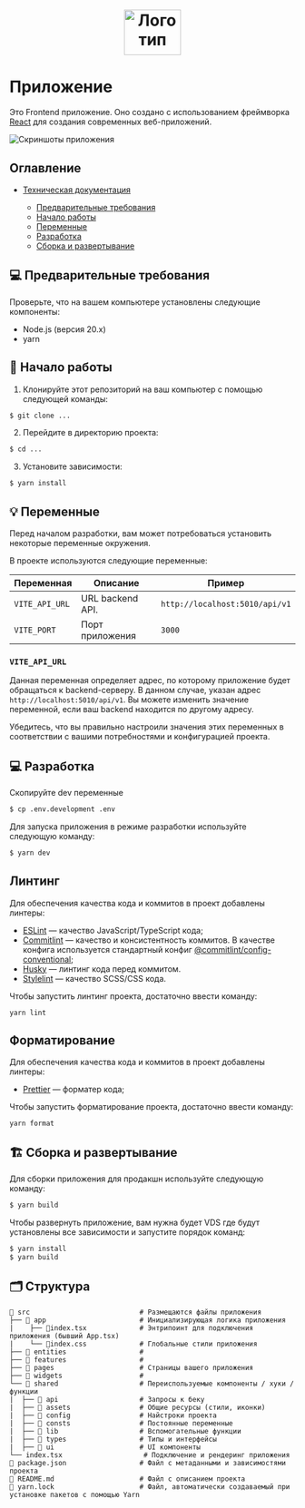 <div align="center">
  <h1>
    <img src="./public/logo.png" alt="Логотип приложения" width="100" height="80">
  </h1>
</div>

# Приложение

Это Frontend приложение. Оно создано с использованием фреймворка [React](https://react.dev/) для создания современных веб-приложений.

![Скриншоты приложения](./docs/screenshot.png)

## Оглавление

- [Техническая документация](#оглавление)

  - [Предварительные требования](#💻-предварительные-требования)
  - [Начало работы](#🚀-начало-работы)
  - [Переменные](#💡-переменные)
  - [Разработка](#💻-разработка)
  - [Сборка и развертывание](#🏗️-сборка-и-развертывание)

## 💻 Предварительные требования

Проверьте, что на вашем компьютере установлены следующие компоненты:

- Node.js (версия 20.x)
- yarn

## 🚀 Начало работы

1. Клонируйте этот репозиторий на ваш компьютер с помощью следующей команды:

```bash
$ git clone ...
```

2. Перейдите в директорию проекта:

```bash
$ cd ...
```

3. Установите зависимости:

```bash
$ yarn install
```

## 💡 Переменные

Перед началом разработки, вам может потребоваться установить некоторые переменные окружения.

В проекте используются следующие переменные:

| Переменная     | Описание         | Пример                         |
| -------------- | ---------------- | ------------------------------ |
| `VITE_API_URL` | URL backend API. | `http://localhost:5010/api/v1` |
| `VITE_PORT`    | Порт приложения  | `3000`                         |

### `VITE_API_URL`

Данная переменная определяет адрес, по которому приложение будет обращаться к backend-серверу. В данном случае, указан адрес `http://localhost:5010/api/v1`. Вы можете изменить значение переменной, если ваш backend находится по другому адресу.

Убедитесь, что вы правильно настроили значения этих переменных в соответствии с вашими потребностями и конфигурацией проекта.

## 💻 Разработка

Скопируйте dev переменные

```bash
$ cp .env.development .env
```

Для запуска приложения в режиме разработки используйте следующую команду:

```bash
$ yarn dev
```

## Линтинг

Для обеспечения качества кода и коммитов в проект добавлены линтеры:

- [ESLint](https://eslint.org/) — качество JavaScript/TypeScript кода;
- [Commitlint](https://commitlint.js.org/) — качество и консистентность коммитов. В качестве конфига используется стандартный конфиг [@commitlint/config-conventional](https://github.com/conventional-changelog/commitlint/tree/master/%40commitlint/config-conventional);
- [Husky](https://typicode.github.io/husky/) — линтинг кода перед коммитом.
- [Stylelint](https://stylelint.io/) — качество SCSS/CSS кода.

Чтобы запустить линтинг проекта, достаточно ввести команду:

```shell
yarn lint
```

## Форматирование

Для обеспечения качества кода и коммитов в проект добавлены линтеры:

- [Prettier](https://prettier.io/docs/en/) — форматер кода;

Чтобы запустить форматирование проекта, достаточно ввести команду:

```shell
yarn format
```

## 🏗️ Сборка и развертывание

Для сборки приложения для продакшн используйте следующую команду:

```bash
$ yarn build
```

Чтобы развернуть приложение, вам нужна будет VDS где будут установлены все зависимости и запустите порядок команд:

```bash
$ yarn install
$ yarn build
```

## 🗂️ Структура

```
📁 src                           # Размещаются файлы приложения
├── 📁 app                       # Инициализирующая логика приложения
|    ├── 📄index.tsx             # Энтрипоинт для подключения приложения (бывший App.tsx)
|    └── 📄index.css             # Глобальные стили приложения
├── 📁 entities                  #
├── 📁 features                  #
├── 📁 pages                     # Страницы вашего приложения
├── 📁 widgets                   #
└── 📁 shared                    # Переиспользуемые компоненты / хуки / функции
|  ├── 📁 api                    # Запросы к беку
|  ├── 📁 assets                 # Общие ресурсы (стили, иконки)
|  ├── 📁 config                 # Найстроки проекта
|  ├── 📁 consts                 # Постоянные переменные
|  ├── 📁 lib                    # Вспомогательные функции
|  ├── 📁 types                  # Типы и интерфейсы
|  ├── 📁 ui                     # UI компоненты
└── index.tsx                    # Подключение и рендеринг приложения
📄 package.json                  # Файл с метаданными и зависимостями проекта
📄 README.md                     # Файл с описанием проекта
📄 yarn.lock                     # Файл, автоматически создаваемый при установке пакетов с помощью Yarn
```

